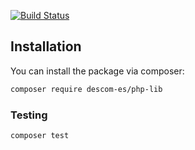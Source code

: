 [![Build Status](https://travis-ci.org/descom-es/php-lib.svg?branch=master)](https://travis-ci.org/descom-es/php-lib)


## Installation

You can install the package via composer:

```bash
composer require descom-es/php-lib
```

### Testing

``` bash
composer test
```
